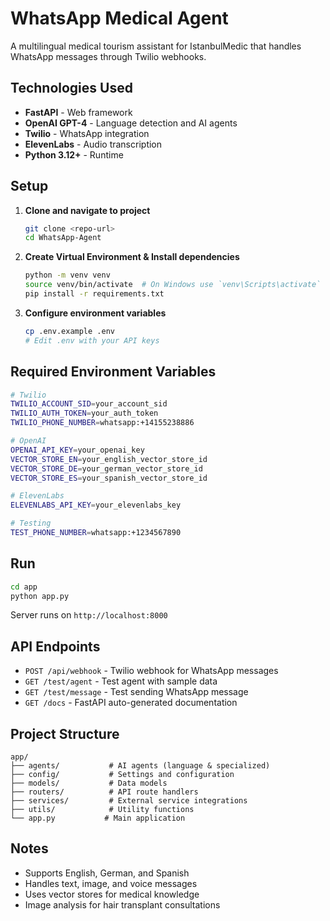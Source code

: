 # WhatsApp Medical Agent

A multilingual medical tourism assistant for IstanbulMedic that handles WhatsApp messages through Twilio webhooks.

## Technologies Used

- **FastAPI** - Web framework
- **OpenAI GPT-4** - Language detection and AI agents
- **Twilio** - WhatsApp integration
- **ElevenLabs** - Audio transcription
- **Python 3.12+** - Runtime

## Setup

1. **Clone and navigate to project**
   ```bash
   git clone <repo-url>
   cd WhatsApp-Agent
   ```

2. **Create Virtual Environment & Install dependencies**
   ```bash
   python -m venv venv
   source venv/bin/activate  # On Windows use `venv\Scripts\activate`
   pip install -r requirements.txt
   ```

3. **Configure environment variables**
   ```bash
   cp .env.example .env
   # Edit .env with your API keys
   ```

## Required Environment Variables

```bash
# Twilio
TWILIO_ACCOUNT_SID=your_account_sid
TWILIO_AUTH_TOKEN=your_auth_token
TWILIO_PHONE_NUMBER=whatsapp:+14155238886

# OpenAI
OPENAI_API_KEY=your_openai_key
VECTOR_STORE_EN=your_english_vector_store_id
VECTOR_STORE_DE=your_german_vector_store_id
VECTOR_STORE_ES=your_spanish_vector_store_id

# ElevenLabs
ELEVENLABS_API_KEY=your_elevenlabs_key

# Testing
TEST_PHONE_NUMBER=whatsapp:+1234567890
```

## Run

```bash
cd app
python app.py
```

Server runs on `http://localhost:8000`

## API Endpoints

- `POST /api/webhook` - Twilio webhook for WhatsApp messages
- `GET /test/agent` - Test agent with sample data
- `GET /test/message` - Test sending WhatsApp message
- `GET /docs` - FastAPI auto-generated documentation

## Project Structure

```
app/
├── agents/           # AI agents (language & specialized)
├── config/           # Settings and configuration
├── models/           # Data models
├── routers/          # API route handlers
├── services/         # External service integrations
├── utils/            # Utility functions
└── app.py           # Main application
```

## Notes

- Supports English, German, and Spanish
- Handles text, image, and voice messages
- Uses vector stores for medical knowledge
- Image analysis for hair transplant consultations
